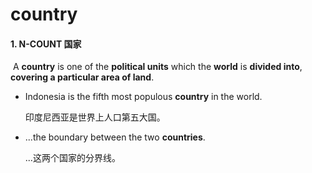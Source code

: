 # country

#### 1. N-COUNT 国家

​	 A  **country** is one of the **political units** which the **world** is **divided into**, **covering a particular area of land**.

- Indonesia is the fifth most populous **country** in the world.

  印度尼西亚是世界上人口第五大国。

- ...the boundary between the two **countries**.

  ...这两个国家的分界线。